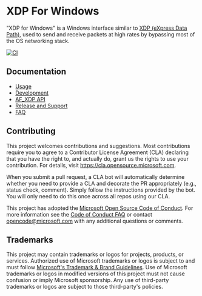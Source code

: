 # XDP For Windows

"XDP for Windows" is a Windows interface similar to [XDP (eXpress Data Path)](https://en.wikipedia.org/wiki/Express_Data_Path),
used to send and receive packets at high rates by bypassing most of the OS networking stack.

[![CI](https://github.com/microsoft/xdp-for-windows/actions/workflows/ci.yml/badge.svg)](https://github.com/microsoft/xdp-for-windows/actions/workflows/ci.yml)

## Documentation

* [Usage](./docs/usage.md)
* [Development](./docs/development.md)
* [AF_XDP API](./docs/afxdp.md)
* [Release and Support](./docs/release.md)
* [FAQ](./docs/faq.md)

## Contributing

This project welcomes contributions and suggestions.  Most contributions require you to agree to a
Contributor License Agreement (CLA) declaring that you have the right to, and actually do, grant us
the rights to use your contribution. For details, visit https://cla.opensource.microsoft.com.

When you submit a pull request, a CLA bot will automatically determine whether you need to provide
a CLA and decorate the PR appropriately (e.g., status check, comment). Simply follow the instructions
provided by the bot. You will only need to do this once across all repos using our CLA.

This project has adopted the [Microsoft Open Source Code of Conduct](https://opensource.microsoft.com/codeofconduct/).
For more information see the [Code of Conduct FAQ](https://opensource.microsoft.com/codeofconduct/faq/) or
contact [opencode@microsoft.com](mailto:opencode@microsoft.com) with any additional questions or comments.

## Trademarks

This project may contain trademarks or logos for projects, products, or services. Authorized use of Microsoft
trademarks or logos is subject to and must follow
[Microsoft's Trademark & Brand Guidelines](https://www.microsoft.com/en-us/legal/intellectualproperty/trademarks/usage/general).
Use of Microsoft trademarks or logos in modified versions of this project must not cause confusion or imply Microsoft sponsorship.
Any use of third-party trademarks or logos are subject to those third-party's policies.
